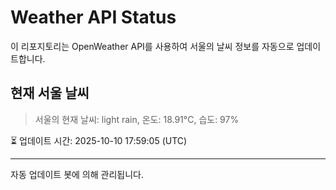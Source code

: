 
# Weather API Status

이 리포지토리는 OpenWeather API를 사용하여 서울의 날씨 정보를 자동으로 업데이트합니다.

## 현재 서울 날씨
> 서울의 현재 날씨: light rain, 온도: 18.91°C, 습도: 97%

⏳ 업데이트 시간: 2025-10-10 17:59:05 (UTC)

---
자동 업데이트 봇에 의해 관리됩니다.

